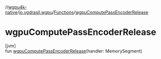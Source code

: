 //[wgpu4k-native](../../../index.md)/[io.ygdrasil.wgpu](../index.md)/[Functions](index.md)/[wgpuComputePassEncoderRelease](wgpu-compute-pass-encoder-release.md)

# wgpuComputePassEncoderRelease

[jvm]\
fun [wgpuComputePassEncoderRelease](wgpu-compute-pass-encoder-release.md)(handler: MemorySegment)